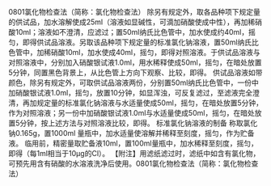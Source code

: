 0801氯化物检查法（简称：氯化物检查法）
除另有规定外，取各品种项下规定量的供试品，加水溶解使成25ml（溶液如显碱性，可滴加硝酸使成中性），再加稀硝酸10ml；溶液如不澄清，应滤过；置50ml纳氏比色管中，加水使成约40ml，摇匀，即得供试品溶液。另取该品种项下规定量的标准氯化钠溶液，置50ml纳氏比色管中，加稀硝酸10ml，加水使成40ml，摇匀，即得对照溶液。于供试品溶液与对照溶液中，分别加入硝酸银试液1.0ml，用水稀释使成50ml，摇匀，在暗处放置5分钟，同置黑色背景上，从比色管上方向下观察、比较，即得。
供试品溶液如带颜色，除另有规定外，可取供试品溶液两份，分别置50ml纳氏比色管中，一份中加硝酸银试液1.0ml，摇匀，放置10分钟，如显浑浊，可反复滤过，至滤液完全澄清，再加规定量的标准氯化钠溶液与水适量使成50ml，摇匀，在暗处放置5分钟，作为对照溶液；另一份中加硝酸银试液1.0ml与水适量使成50ml，摇匀，在暗处放置5分钟，按上述方法与对照溶液比较，即得。
标准氯化钠溶液的制备 称取氯化钠0.165g，置1000ml 量瓶中，加水适量使溶解并稀释至刻度，摇匀，作为贮备液。
临用前，精密量取贮备液10ml，置100ml量瓶中，加水稀释至刻度，摇匀，即得（每1ml相当于10μg的Cl）。
【附注】用滤纸滤过时，滤纸中如含有氯化物，可预先用含有硝酸的水溶液洗净后使用。0801氯化物检查法（简称：氯化物检查法）